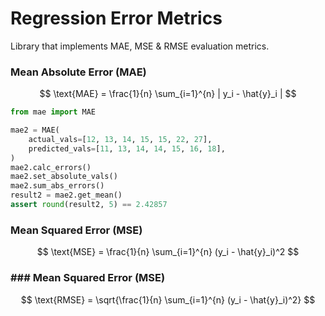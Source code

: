 # Regression Error Metrics
Library that implements MAE, MSE & RMSE evaluation metrics.

### Mean Absolute Error (MAE)

$$
\text{MAE} = \frac{1}{n} \sum_{i=1}^{n} | y_i - \hat{y}_i |
$$

```python
from mae import MAE

mae2 = MAE(
    actual_vals=[12, 13, 14, 15, 15, 22, 27],
    predicted_vals=[11, 13, 14, 14, 15, 16, 18],
)
mae2.calc_errors()
mae2.set_absolute_vals()
mae2.sum_abs_errors()
result2 = mae2.get_mean()
assert round(result2, 5) == 2.42857
```

### Mean Squared Error (MSE)

$$
\text{MSE} = \frac{1}{n} \sum_{i=1}^{n} (y_i - \hat{y}_i)^2
$$

### ### Mean Squared Error (MSE)

$$
\text{RMSE} = \sqrt{\frac{1}{n} \sum_{i=1}^{n} (y_i - \hat{y}_i)^2}
$$